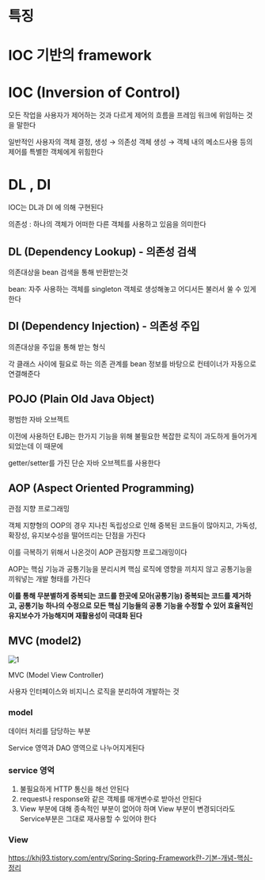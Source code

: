 # 특징

# IOC 기반의 framework

# IOC (Inversion of Control)

모든 작업을 사용자가 제어하는 것과 다르게 제어의 흐름을 프레임 워크에 위임하는 것을 말한다

일반적인 사용자의 객체 결정, 생성 → 의존성 객체 생성 → 객체 내의 메소드사용 등의 제어를 특별한 객체에게 위힘한다

# DL , DI

IOC는 DL과 DI 에 의해 구현된다

의존성 : 하나의 객체가 어떠한 다른 객체를 사용하고 있음을 의미한다

## DL (Dependency Lookup) - 의존성 검색

의존대상을 bean 검색을 통해 반환받는것

bean: 자주 사용하는 객체를 singleton 객체로 생성해놓고 어디서든 불러서 쑬 수 있게한다

## DI (Dependency Injection) - 의존성 주입

의존대상을 주입을 통해 받는 형식

각 클래스 사이에 필요로 하는 의존 관계를 bean 정보를 바탕으로 컨테이너가 자동으로 연결해준다

## POJO (Plain Old Java Object)

평범한 자바 오브젝트

이전에 사용하던 EJB는 한가지 기능을 위해 불필요한 복잡한 로직이 과도하게 들어가게 되었는데 이 때문에

getter/setter를 가진 단순 자바 오브젝트를 사용한다

## AOP (Aspect Oriented Programming)

관점 지향 프로그래밍

객체 지향형의 OOP의 경우 지나친 독립성으로 인해 중복된 코드들이 많아지고, 가독성, 확장성, 유지보수성을 떨어뜨리는 단점을 가진다

이를 극복하기 위해서 나온것이 AOP 관점지향 프로그래밍이다

AOP는 핵심 기능과 공통기능을 분리시켜 핵심 로직에 영향을 끼치지 않고 공통기능을 끼워넣는 개발 형태를 가진다

**이를 통해 무분별하게 중복되는 코드를 한곳에 모아(공통기능) 중복되는 코드를 제거하고, 공통기능 하나의 수정으로 모든 핵심 기능들의 공통 기능을 수정할 수 있어 효율적인 유지보수가 가능해지며 재활용성이 극대화 된다**

## MVC (model2)

![1](https://github.com/syhojeo/Spring/image/1.png)

MVC (Model View Controller)

사용자 인터페이스와 비지니스 로직을 분리하여 개발하는 것

### model

데이터 처리를 담당하는 부분

Service 영역과 DAO 영역으로 나누어지게된다

### service 영억

1. 불필요하게 HTTP 통신을 해선 안된다
2. request나 response와 같은 객체를 매개변수로 받아선 안된다
3. View 부분에 대해 종속적인 부분이 없어야 하며 View 부분이 변경되더라도 Service부분은 그대로 재사용할 수 있어야 한다

### View

https://khj93.tistory.com/entry/Spring-Spring-Framework란-기본-개념-핵심-정리